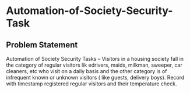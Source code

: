# Automation-of-Society-Security-Task
## Problem Statement 
Automation of Society Security Tasks – Visitors in a housing society fall in the category of regular visitors lik edrivers, maids, milkman, sweeper, car cleaners, etc who visit on a daily basis and the other category is of infrequent known or unknown visitors ( like guests, delivery boys). Record with timestamp registered regular visitors and their temperature check.
